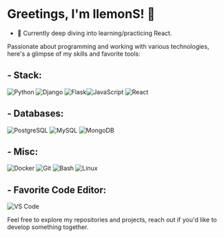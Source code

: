 # Greetings, I'm llemonS! 👋

- 🌱 Currently deep diving into learning/practicing React.

Passionate about programming and working with various technologies, here's a glimpse of my skills and favorite tools:

## - Stack:
![Python](https://img.icons8.com/color/48/000000/python.png) ![Django](https://img.icons8.com/color/48/000000/django.png) ![Flask](https://img.icons8.com/?size=50&id=MHcMYTljfKOr&format=png)![JavaScript](https://img.icons8.com/color/48/000000/javascript.png) ![React](https://img.icons8.com/?size=50&id=122637&format=png) 

## - Databases:
![PostgreSQL](https://img.icons8.com/color/48/000000/postgreesql.png) ![MySQL](https://img.icons8.com/color/48/000000/mysql.png) ![MongoDB](https://img.icons8.com/color/48/000000/mongodb.png)

## - Misc:
![Docker](https://img.icons8.com/color/48/000000/docker.png) ![Git](https://img.icons8.com/color/48/000000/git.png) ![Bash](https://img.icons8.com/color/48/000000/bash.png) ![Linux](https://img.icons8.com/color/48/000000/linux.png)

## - Favorite Code Editor:
![VS Code](https://img.icons8.com/color/48/000000/visual-studio-code-2019.png)

Feel free to explore my repositories and projects, reach out if you'd like to develop something together.
